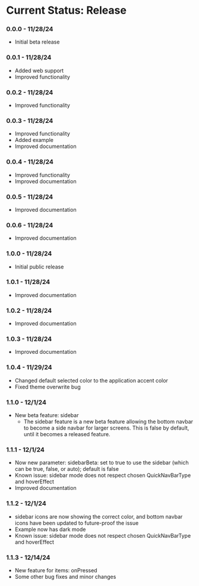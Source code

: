 # Current Status: Release

### 0.0.0 - 11/28/24

- Initial beta release

### 0.0.1 - 11/28/24

- Added web support
- Improved functionality

### 0.0.2 - 11/28/24

- Improved functionality

### 0.0.3 - 11/28/24

- Improved functionality
- Added example
- Improved documentation

### 0.0.4 - 11/28/24

- Improved functionality
- Improved documentation

### 0.0.5 - 11/28/24

- Improved documentation

### 0.0.6 - 11/28/24

- Improved documentation

### 1.0.0 - 11/28/24

- Initial public release

### 1.0.1 - 11/28/24

- Improved documentation

### 1.0.2 - 11/28/24

- Improved documentation

### 1.0.3 - 11/28/24

- Improved documentation

### 1.0.4 - 11/29/24

- Changed default selected color to the application accent color
- Fixed theme overwrite bug

### 1.1.0 - 12/1/24

- New beta feature: sidebar
  - The sidebar feature is a new beta feature allowing the bottom navbar to become a side navbar for larger screens. This is false by default, until it becomes a released feature.

### 1.1.1 - 12/1/24

- Now new parameter: sidebarBeta: set to true to use the sidebar (which can be true, false, or auto); default is false
- Known issue: sidebar mode does not respect chosen QuickNavBarType and hoverEffect
- Improved documentation

### 1.1.2 - 12/1/24

- sidebar icons are now showing the correct color, and bottom navbar icons have been updated to future-proof the issue
- Example now has dark mode
- Known issue: sidebar mode does not respect chosen QuickNavBarType and hoverEffect

### 1.1.3 - 12/14/24

- New feature for items: onPressed
- Some other bug fixes and minor changes